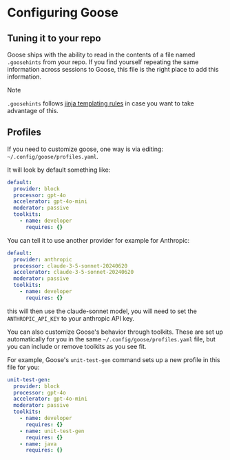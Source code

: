 # Configuring Goose

## Tuning it to your repo

Goose ships with the ability to read in the contents of a file named `.goosehints` from your repo. If you find yourself repeating the same information across sessions to Goose, this file is the right place to add this information.

> [!NOTE] 
> `.goosehints` follows [jinja templating rules][jinja-guide] in case you want to take advantage of this.

## Profiles

If you need to customize goose, one way is via editing: `~/.config/goose/profiles.yaml`.

It will look by default something like:

```yaml
default:
  provider: block
  processor: gpt-4o
  accelerator: gpt-4o-mini
  moderator: passive
  toolkits:
    - name: developer
      requires: {}
```

You can tell it to use another provider for example for Anthropic:

```yaml
default:
  provider: anthropic
  processor: claude-3-5-sonnet-20240620
  accelerator: claude-3-5-sonnet-20240620
  moderator: passive
  toolkits:
    - name: developer
      requires: {}
```

this will then use the claude-sonnet model, you will need to set the `ANTHROPIC_API_KEY` to your anthropic API key.

You can also customize Goose's behavior through toolkits. These are set up automatically for you in the same `~/.config/goose/profiles.yaml` file, but you can include or remove toolkits as you see fit.

For example, Goose's `unit-test-gen` command sets up a new profile in this file for you:

```yaml
unit-test-gen:
  provider: block
  processor: gpt-4o
  accelerator: gpt-4o-mini
  moderator: passive
  toolkits:
    - name: developer
      requires: {}
    - name: unit-test-gen
      requires: {}
    - name: java
      requires: {}
```

[jinja-guide]: https://jinja.palletsprojects.com/en/3.1.x/

